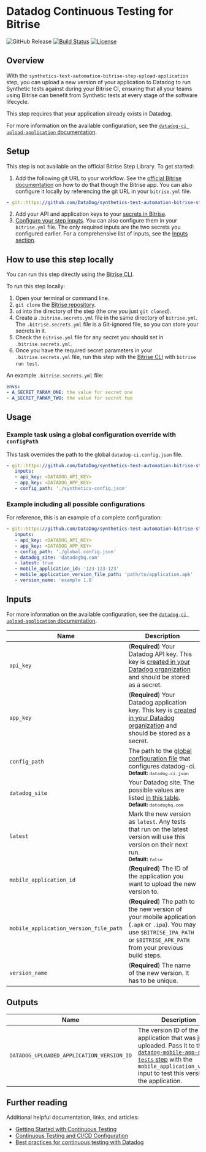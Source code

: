 # Datadog Continuous Testing for Bitrise

![GitHub Release](https://img.shields.io/github/v/release/DataDog/synthetics-test-automation-bitrise-step-upload-application)
[![Build Status](https://app.bitrise.io/app/2d252b25-8c31-427b-98e8-1d0b2bc484c1/status.svg?token=CiGeaNblC2veLBtAbTgmLQ&branch=main)](https://app.bitrise.io/app/2d252b25-8c31-427b-98e8-1d0b2bc484c1)
[![License](https://img.shields.io/badge/License-Apache%202.0-blue.svg)](https://opensource.org/licenses/Apache-2.0)

## Overview

With the `synthetics-test-automation-bitrise-step-upload-application` step, you can upload a new version of your application to Datadog to run Synthetic tests against during your Bitrise CI, ensuring that all your teams using Bitrise can benefit from Synthetic tests at every stage of the software lifecycle.

This step requires that your application already exists in Datadog.

For more information on the available configuration, see the [`datadog-ci upload-application` documentation][2].

## Setup

This step is not available on the official Bitrise Step Library.
To get started:

1. Add the following git URL to your workflow. See the [official Bitrise documentation][3] on how to do that though the Bitrise app. You can also configure it locally by referencing the git URL in your `bitrise.yml` file.

```yml
- git::https://github.com/DataDog/synthetics-test-automation-bitrise-step-upload-application.git@v1.13.0:
```

2. Add your API and application keys to your [secrets in Bitrise][4].
3. [Configure your step inputs][5]. You can also configure them in your `bitrise.yml` file. The only required inputs are the two secrets you configured earlier. For a comprehensive list of inputs, see the [Inputs section](#inputs).

## How to use this step locally

You can run this step directly using the [Bitrise CLI][6].

To run this step locally:

1. Open your terminal or command line.
2. `git clone` the [Bitrise repository][6].
3. `cd` into the directory of the step (the one you just `git clone`d).
4. Create a `.bitrise.secrets.yml` file in the same directory of `bitrise.yml`. The `.bitrise.secrets.yml` file is a Git-ignored file, so you can store your secrets in it.
5. Check the `bitrise.yml` file for any secret you should set in `.bitrise.secrets.yml`.
6. Once you have the required secret parameters in your `.bitrise.secrets.yml` file, run this step with the [Bitrise CLI][6] with `bitrise run test`.

An example `.bitrise.secrets.yml` file:

```yml
envs:
- A_SECRET_PARAM_ONE: the value for secret one
- A_SECRET_PARAM_TWO: the value for secret two
```

## Usage

### Example task using a global configuration override with `configPath`

This task overrides the path to the global `datadog-ci.config.json` file.

```yml
- git::https://github.com/DataDog/synthetics-test-automation-bitrise-step-upload-application.git@v1.13.0:
   inputs:
   - api_key: <DATADOG_API_KEY>
   - app_key: <DATADOG_APP_KEY>
   - config_path: './synthetics-config.json'
```

### Example including all possible configurations

For reference, this is an example of a complete configuration:

```yml
- git::https://github.com/DataDog/synthetics-test-automation-bitrise-step-upload-application.git@v1.13.0:
   inputs:
   - api_key: <DATADOG_API_KEY>
   - app_key: <DATADOG_APP_KEY>
   - config_path: './global.config.json'
   - datadog_site: 'datadoghq.com'
   - latest: true
   - mobile_application_id: '123-123-123'
   - mobile_application_version_file_path: 'path/to/application.apk'
   - version_name: 'example 1.0'
```

## Inputs

For more information on the available configuration, see the [`datadog-ci upload-application` documentation][2].

| Name                                   | Description                                                                                                                                                                                                                                                      |
| -------------------------------------- | ---------------------------------------------------------------------------------------------------------------------------------------------------------------------------------------------------------------------------------------------------------------- |
| `api_key`                              | (**Required**) Your Datadog API key. This key is [created in your Datadog organization][8] and should be stored as a secret.                                                                                                                                     |
| `app_key`                              | (**Required**) Your Datadog application key. This key is [created in your Datadog organization][8] and should be stored as a secret.                                                                                                                             |
| `config_path`                          | The path to the [global configuration file][9] that configures datadog-ci. <br><sub>**Default:** `datadog-ci.json`</sub>                                                                                                                                         |
| `datadog_site`                         | Your Datadog site. The possible values are listed [in this table][14]. <br><sub>**Default:** `datadoghq.com`</sub> <!-- partial <br><br>Set it to {{< region-param key="dd_site" code="true" >}} (ensure the correct SITE is selected on the right). partial --> |
| `latest`                               | Mark the new version as `latest`. Any tests that run on the latest version will use this version on their next run. <br><sub>**Default:** `false`</sub>                                                                                                          |
| `mobile_application_id`                | (**Required**) The ID of the application you want to upload the new version to.                                                                                                                                                                                  |
| `mobile_application_version_file_path` | (**Required**) The path to the new version of your mobile application (`.apk` or `.ipa`). You may use `$BITRISE_IPA_PATH` or `$BITRISE_APK_PATH` from your previous build steps.                                                                                 |
| `version_name`                         | (**Required**) The name of the new version. It has to be unique.                                                                                                                                                                                                 |

## Outputs

| Name                                      | Description                                                                                                                                                                                             |
| ----------------------------------------- | ------------------------------------------------------------------------------------------------------------------------------------------------------------------------------------------------------- |
| `DATADOG_UPLOADED_APPLICATION_VERSION_ID` | The version ID of the application that was just uploaded. Pass it to the [`datadog-mobile-app-run-tests` step][10] with the `mobile_application_version` input to test this version of the application. |

## Further reading

Additional helpful documentation, links, and articles:

- [Getting Started with Continuous Testing][13]
- [Continuous Testing and CI/CD Configuration][11]
- [Best practices for continuous testing with Datadog][12]

[2]: https://docs.datadoghq.com/continuous_testing/cicd_integrations/configuration/?tab=npm#upload-application-command
[3]: https://devcenter.bitrise.io/en/steps-and-workflows/introduction-to-steps/adding-steps-to-a-workflow.html#adding-steps-from-alternative-sources
[4]: https://devcenter.bitrise.io/en/builds/secrets.html#setting-a-secret
[5]: https://devcenter.bitrise.io/en/steps-and-workflows/introduction-to-steps/step-inputs.html
[6]: https://github.com/bitrise-io/bitrise
[8]: https://docs.datadoghq.com/account_management/api-app-keys/
[9]: https://docs.datadoghq.com/continuous_testing/cicd_integrations/configuration/?tab=npm#global-configuration-file
[10]: https://bitrise.io/integrations/steps/datadog-mobile-app-run-tests
[11]: https://docs.datadoghq.com/continuous_testing/cicd_integrations/configuration
[12]: https://www.datadoghq.com/blog/best-practices-datadog-continuous-testing/
[13]: https://docs.datadoghq.com/getting_started/continuous_testing/
[14]: https://docs.datadoghq.com/getting_started/site/#access-the-datadog-site
